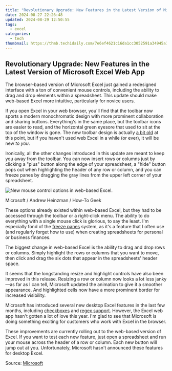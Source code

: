 ```yaml
---
title: "Revolutionary Upgrade: New Features in the Latest Version of Microsoft Excel Web App"
date: 2024-08-27 22:26:48
updated: 2024-08-29 12:50:55
tags:
  - excel
categories:
  - tech
thumbnail: https://thmb.techidaily.com/7e6ef4621c16da1cc3052591a34945a12afa2e9a08849b7c43976fa93370f632.jpg
---
```


## Revolutionary Upgrade: New Features in the Latest Version of Microsoft Excel Web App

The browser-based version of Microsoft Excel just gained a redesigned interface with a ton of convenient mouse controls, including the ability to drag and drop elements within a spreadsheet. This update should make web-based Excel more intuitive, particularly for novice users.

 If you open Excel in your web browser, you'll find that the toolbar now sports a modern monochromatic design with more prominent collaboration and sharing buttons. Everything's in the same place, but the toolbar icons are easier to read, and the horizontal green eyesore that used to sit at the top of the window is gone. The new toolbar design is actually [a bit old](https://techcommunity.microsoft.com/t5/excel-blog/what-s-new-in-excel-april-2024/ba-p/4103549) at this point, but if you haven't used web Excel in a while (or ever), it will be new _to you_.

 Ironically, all the other changes introduced in this update are meant to keep you away from the toolbar. You can now insert rows or columns just by clicking a "plus" button along the edge of your spreadsheet, a "hide" button pops out when highlighting the header of any row or column, and you can freeze panes by dragging the gray lines from the upper left corner of your spreadsheet.

![New mouse control options in web-based Excel.](https://static1.howtogeekimages.com/wordpress/wp-content/uploads/2024/07/2.jpg) 

Microsoft / Andrew Heinzman / How-To Geek

 These options already existed within web-based Excel, but they had to be accessed through the toolbar or a right-click menu. The ability to do everything with a single mouse click is glorious, to say the least. I'm especially fond of the [freeze panes](https://support.microsoft.com/en-us/office/freeze-panes-to-lock-rows-and-columns-dab2ffc9-020d-4026-8121-67dd25f2508f) system, as it's a feature that I often use (and regularly forget how to use) when creating spreadsheets for personal or business finances.

 The biggest change in web-based Excel is the ability to drag and drop rows or columns. Simply highlight the rows or columns that you want to move, then click and drag the six dots that appear in the spreadsheets' header space.

 It seems that the longstanding resize and highlight controls have also been improved in this release. Resizing a row or column now looks a lot less janky—as far as I can tell, Microsoft updated the animation to give it a smoother appearance. And highlighted cells now have a more prominent border for increased visibility.

 Microsoft has introduced several new desktop Excel features in the last few months, including [checkboxes](https://screen-capture.techidaily.com/new-become-a-pro-at-setting-up-vrecorder-fast/) and [regex support](https://extra-tips.techidaily.com/scrutinizing-the-advanced-features-of-dji-phantom-3/). However, the Excel web app hasn't gotten a lot of love this year. I'm glad to see that Microsoft is doing something exciting for customers who work with Excel in the browser.

 These improvements are currently rolling out to the web-based version of Excel. If you want to test each new feature, just open a spreadsheet and run your mouse across the header of a row or column. Each new button will jump out at you. Unfortunately, Microsoft hasn't announced these features for desktop Excel.

 Source: [Microsoft](https://techcommunity.microsoft.com/t5/excel-blog/modernized-excel-grid/ba-p/4176473)

<ins class="adsbygoogle"
     style="display:block"
     data-ad-format="autorelaxed"
     data-ad-client="ca-pub-7571918770474297"
     data-ad-slot="1223367746"></ins>



<ins class="adsbygoogle"
     style="display:block"
     data-ad-client="ca-pub-7571918770474297"
     data-ad-slot="8358498916"
     data-ad-format="auto"
     data-full-width-responsive="true"></ins>
